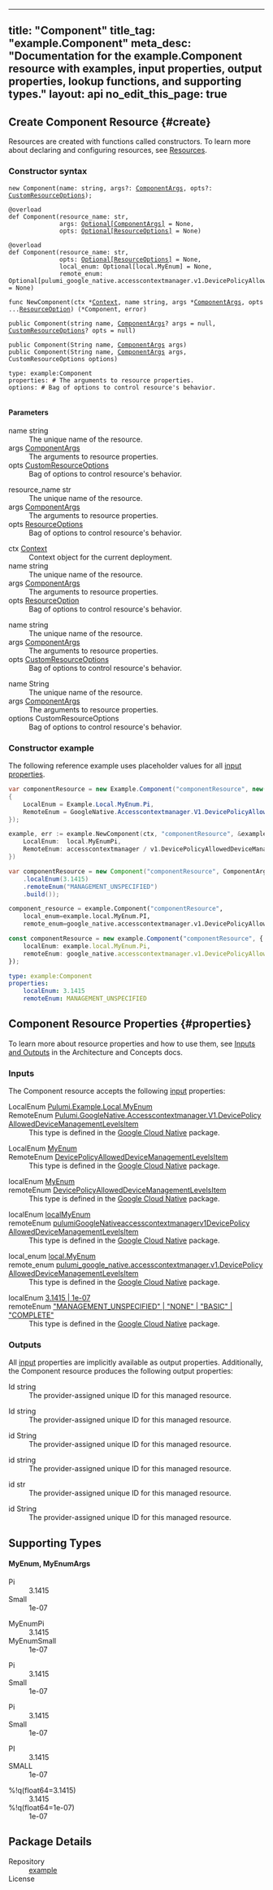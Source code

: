 
---
title: "Component"
title_tag: "example.Component"
meta_desc: "Documentation for the example.Component resource with examples, input properties, output properties, lookup functions, and supporting types."
layout: api
no_edit_this_page: true
---



<!-- WARNING: this file was generated by test. -->
<!-- Do not edit by hand unless you're certain you know what you are doing! -->




## Create Component Resource {#create}

Resources are created with functions called constructors. To learn more about declaring and configuring resources, see [Resources](/docs/concepts/resources/).

### Constructor syntax
<div>
<pulumi-chooser type="language" options="typescript,python,go,csharp,java,yaml"></pulumi-chooser>
</div>


<div>
<pulumi-choosable type="language" values="javascript,typescript">
<div class="no-copy"><div class="highlight"><pre class="chroma"><code class="language-typescript" data-lang="typescript"><span class="k">new </span><span class="nx">Component</span><span class="p">(</span><span class="nx">name</span><span class="p">:</span> <span class="nx">string</span><span class="p">,</span> <span class="nx">args</span><span class="p">?:</span> <span class="nx"><a href="#inputs">ComponentArgs</a></span><span class="p">,</span> <span class="nx">opts</span><span class="p">?:</span> <span class="nx"><a href="/docs/reference/pkg/nodejs/pulumi/pulumi/#CustomResourceOptions">CustomResourceOptions</a></span><span class="p">);</span></code></pre></div>
</div></pulumi-choosable>
</div>

<div>
<pulumi-choosable type="language" values="python">
<div class="no-copy"><div class="highlight"><pre class="chroma"><code class="language-python" data-lang="python"><span class=nd>@overload</span>
<span class="k">def </span><span class="nx">Component</span><span class="p">(</span><span class="nx">resource_name</span><span class="p">:</span> <span class="nx">str</span><span class="p">,</span>
              <span class="nx">args</span><span class="p">:</span> <span class="nx"><a href="#inputs">Optional[ComponentArgs]</a></span> = None<span class="p">,</span>
              <span class="nx">opts</span><span class="p">:</span> <span class="nx"><a href="/docs/reference/pkg/python/pulumi/#pulumi.ResourceOptions">Optional[ResourceOptions]</a></span> = None<span class="p">)</span>
<span></span>
<span class=nd>@overload</span>
<span class="k">def </span><span class="nx">Component</span><span class="p">(</span><span class="nx">resource_name</span><span class="p">:</span> <span class="nx">str</span><span class="p">,</span>
              <span class="nx">opts</span><span class="p">:</span> <span class="nx"><a href="/docs/reference/pkg/python/pulumi/#pulumi.ResourceOptions">Optional[ResourceOptions]</a></span> = None<span class="p">,</span>
              <span class="nx">local_enum</span><span class="p">:</span> <span class="nx">Optional[local.MyEnum]</span> = None<span class="p">,</span>
              <span class="nx">remote_enum</span><span class="p">:</span> <span class="nx">Optional[pulumi_google_native.accesscontextmanager.v1.DevicePolicyAllowedDeviceManagementLevelsItem]</span> = None<span class="p">)</span></code></pre></div>
</div></pulumi-choosable>
</div>

<div>
<pulumi-choosable type="language" values="go">
<div class="no-copy"><div class="highlight"><pre class="chroma"><code class="language-go" data-lang="go"><span class="k">func </span><span class="nx">NewComponent</span><span class="p">(</span><span class="nx">ctx</span><span class="p"> *</span><span class="nx"><a href="https://pkg.go.dev/github.com/pulumi/pulumi/sdk/v3/go/pulumi?tab=doc#Context">Context</a></span><span class="p">,</span> <span class="nx">name</span><span class="p"> </span><span class="nx">string</span><span class="p">,</span> <span class="nx">args</span><span class="p"> *</span><span class="nx"><a href="#inputs">ComponentArgs</a></span><span class="p">,</span> <span class="nx">opts</span><span class="p"> ...</span><span class="nx"><a href="https://pkg.go.dev/github.com/pulumi/pulumi/sdk/v3/go/pulumi?tab=doc#ResourceOption">ResourceOption</a></span><span class="p">) (*<span class="nx">Component</span>, error)</span></code></pre></div>
</div></pulumi-choosable>
</div>

<div>
<pulumi-choosable type="language" values="csharp">
<div class="no-copy"><div class="highlight"><pre class="chroma"><code class="language-csharp" data-lang="csharp"><span class="k">public </span><span class="nx">Component</span><span class="p">(</span><span class="nx">string</span><span class="p"> </span><span class="nx">name<span class="p">,</span> <span class="nx"><a href="#inputs">ComponentArgs</a></span><span class="p">? </span><span class="nx">args = null<span class="p">,</span> <span class="nx"><a href="/docs/reference/pkg/dotnet/Pulumi/Pulumi.CustomResourceOptions.html">CustomResourceOptions</a></span><span class="p">? </span><span class="nx">opts = null<span class="p">)</span></code></pre></div>
</div></pulumi-choosable>
</div>

<div>
<pulumi-choosable type="language" values="java">
<div class="no-copy"><div class="highlight"><pre class="chroma">
<code class="language-java" data-lang="java"><span class="k">public </span><span class="nx">Component</span><span class="p">(</span><span class="nx">String</span><span class="p"> </span><span class="nx">name<span class="p">,</span> <span class="nx"><a href="#inputs">ComponentArgs</a></span><span class="p"> </span><span class="nx">args<span class="p">)</span>
<span class="k">public </span><span class="nx">Component</span><span class="p">(</span><span class="nx">String</span><span class="p"> </span><span class="nx">name<span class="p">,</span> <span class="nx"><a href="#inputs">ComponentArgs</a></span><span class="p"> </span><span class="nx">args<span class="p">,</span> <span class="nx">CustomResourceOptions</span><span class="p"> </span><span class="nx">options<span class="p">)</span>
</code></pre></div></div>
</pulumi-choosable>
</div>

<div>
<pulumi-choosable type="language" values="yaml">
<div class="no-copy"><div class="highlight"><pre class="chroma"><code class="language-yaml" data-lang="yaml">type: <span class="nx">example:Component</span><span class="p"></span>
<span class="p">properties</span><span class="p">: </span><span class="c">#&nbsp;The arguments to resource properties.</span>
<span class="p"></span><span class="p">options</span><span class="p">: </span><span class="c">#&nbsp;Bag of options to control resource&#39;s behavior.</span>
<span class="p"></span>
</code></pre></div></div>
</pulumi-choosable>
</div>

#### Parameters

<div>
<pulumi-choosable type="language" values="javascript,typescript">

<dl class="resources-properties"><dt
        class="property-required" title="Required">
        <span>name</span>
        <span class="property-indicator"></span>
        <span class="property-type">string</span>
    </dt>
    <dd>The unique name of the resource.</dd><dt
        class="property-optional" title="Optional">
        <span>args</span>
        <span class="property-indicator"></span>
        <span class="property-type"><a href="#inputs">ComponentArgs</a></span>
    </dt>
    <dd>The arguments to resource properties.</dd><dt
        class="property-optional" title="Optional">
        <span>opts</span>
        <span class="property-indicator"></span>
        <span class="property-type"><a href="/docs/reference/pkg/nodejs/pulumi/pulumi/#CustomResourceOptions">CustomResourceOptions</a></span>
    </dt>
    <dd>Bag of options to control resource&#39;s behavior.</dd></dl>

</pulumi-choosable>
</div>

<div>
<pulumi-choosable type="language" values="python">

<dl class="resources-properties"><dt
        class="property-required" title="Required">
        <span>resource_name</span>
        <span class="property-indicator"></span>
        <span class="property-type">str</span>
    </dt>
    <dd>The unique name of the resource.</dd><dt
        class="property-optional" title="Optional">
        <span>args</span>
        <span class="property-indicator"></span>
        <span class="property-type"><a href="#inputs">ComponentArgs</a></span>
    </dt>
    <dd>The arguments to resource properties.</dd><dt
        class="property-optional" title="Optional">
        <span>opts</span>
        <span class="property-indicator"></span>
        <span class="property-type"><a href="/docs/reference/pkg/python/pulumi/#pulumi.ResourceOptions">ResourceOptions</a></span>
    </dt>
    <dd>Bag of options to control resource&#39;s behavior.</dd></dl>

</pulumi-choosable>
</div>

<div>
<pulumi-choosable type="language" values="go">

<dl class="resources-properties"><dt
        class="property-optional" title="Optional">
        <span>ctx</span>
        <span class="property-indicator"></span>
        <span class="property-type"><a href="https://pkg.go.dev/github.com/pulumi/pulumi/sdk/v3/go/pulumi?tab=doc#Context">Context</a></span>
    </dt>
    <dd>Context object for the current deployment.</dd><dt
        class="property-required" title="Required">
        <span>name</span>
        <span class="property-indicator"></span>
        <span class="property-type">string</span>
    </dt>
    <dd>The unique name of the resource.</dd><dt
        class="property-optional" title="Optional">
        <span>args</span>
        <span class="property-indicator"></span>
        <span class="property-type"><a href="#inputs">ComponentArgs</a></span>
    </dt>
    <dd>The arguments to resource properties.</dd><dt
        class="property-optional" title="Optional">
        <span>opts</span>
        <span class="property-indicator"></span>
        <span class="property-type"><a href="https://pkg.go.dev/github.com/pulumi/pulumi/sdk/v3/go/pulumi?tab=doc#ResourceOption">ResourceOption</a></span>
    </dt>
    <dd>Bag of options to control resource&#39;s behavior.</dd></dl>

</pulumi-choosable>
</div>

<div>
<pulumi-choosable type="language" values="csharp">

<dl class="resources-properties"><dt
        class="property-required" title="Required">
        <span>name</span>
        <span class="property-indicator"></span>
        <span class="property-type">string</span>
    </dt>
    <dd>The unique name of the resource.</dd><dt
        class="property-optional" title="Optional">
        <span>args</span>
        <span class="property-indicator"></span>
        <span class="property-type"><a href="#inputs">ComponentArgs</a></span>
    </dt>
    <dd>The arguments to resource properties.</dd><dt
        class="property-optional" title="Optional">
        <span>opts</span>
        <span class="property-indicator"></span>
        <span class="property-type"><a href="/docs/reference/pkg/dotnet/Pulumi/Pulumi.CustomResourceOptions.html">CustomResourceOptions</a></span>
    </dt>
    <dd>Bag of options to control resource&#39;s behavior.</dd></dl>

</pulumi-choosable>
</div>

<div>
<pulumi-choosable type="language" values="java">

<dl class="resources-properties"><dt
        class="property-required" title="Required">
        <span>name</span>
        <span class="property-indicator"></span>
        <span class="property-type">String</span>
    </dt>
    <dd>The unique name of the resource.</dd><dt
        class="property-required" title="Required">
        <span>args</span>
        <span class="property-indicator"></span>
        <span class="property-type"><a href="#inputs">ComponentArgs</a></span>
    </dt>
    <dd>The arguments to resource properties.</dd><dt
        class="property-optional" title="Optional">
        <span>options</span>
        <span class="property-indicator"></span>
        <span class="property-type">CustomResourceOptions</span>
    </dt>
    <dd>Bag of options to control resource&#39;s behavior.</dd></dl>

</pulumi-choosable>
</div>



### Constructor example

The following reference example uses placeholder values for all [input properties](#inputs).
<div>
<pulumi-chooser type="language" options="typescript,python,go,csharp,java,yaml"></pulumi-chooser>
</div>


<div>
<pulumi-choosable type="language" values="csharp">

```csharp
var componentResource = new Example.Component("componentResource", new()
{
    LocalEnum = Example.Local.MyEnum.Pi,
    RemoteEnum = GoogleNative.Accesscontextmanager.V1.DevicePolicyAllowedDeviceManagementLevelsItem.ManagementUnspecified,
});
```

</pulumi-choosable>
</div>


<div>
<pulumi-choosable type="language" values="go">

```go
example, err := example.NewComponent(ctx, "componentResource", &example.ComponentArgs{
	LocalEnum:  local.MyEnumPi,
	RemoteEnum: accesscontextmanager / v1.DevicePolicyAllowedDeviceManagementLevelsItemManagementUnspecified,
})
```

</pulumi-choosable>
</div>


<div>
<pulumi-choosable type="language" values="java">

```java
var componentResource = new Component("componentResource", ComponentArgs.builder()
    .localEnum(3.1415)
    .remoteEnum("MANAGEMENT_UNSPECIFIED")
    .build());
```

</pulumi-choosable>
</div>


<div>
<pulumi-choosable type="language" values="python">

```python
component_resource = example.Component("componentResource",
    local_enum=example.local.MyEnum.PI,
    remote_enum=google_native.accesscontextmanager.v1.DevicePolicyAllowedDeviceManagementLevelsItem.MANAGEMENT_UNSPECIFIED)
```

</pulumi-choosable>
</div>


<div>
<pulumi-choosable type="language" values="typescript">

```typescript
const componentResource = new example.Component("componentResource", {
    localEnum: example.local.MyEnum.Pi,
    remoteEnum: google_native.accesscontextmanager.v1.DevicePolicyAllowedDeviceManagementLevelsItem.ManagementUnspecified,
});
```

</pulumi-choosable>
</div>


<div>
<pulumi-choosable type="language" values="yaml">

```yaml
type: example:Component
properties:
    localEnum: 3.1415
    remoteEnum: MANAGEMENT_UNSPECIFIED
```

</pulumi-choosable>
</div>



## Component Resource Properties {#properties}

To learn more about resource properties and how to use them, see [Inputs and Outputs](/docs/intro/concepts/inputs-outputs) in the Architecture and Concepts docs.

### Inputs

The Component resource accepts the following [input](/docs/intro/concepts/inputs-outputs) properties:



<div>
<pulumi-choosable type="language" values="csharp">
<dl class="resources-properties"><dt class="property-optional"
            title="Optional">
        <span id="localenum_csharp">
<a data-swiftype-name="resource-property" data-swiftype-type="text" href="#localenum_csharp" style="color: inherit; text-decoration: inherit;">Local<wbr>Enum</a>
</span>
        <span class="property-indicator"></span>
        <span class="property-type"><a href="#myenum">Pulumi.<wbr>Example.<wbr>Local.<wbr>My<wbr>Enum</a></span>
    </dt>
    <dd></dd><dt class="property-optional"
            title="Optional">
        <span id="remoteenum_csharp">
<a data-swiftype-name="resource-property" data-swiftype-type="text" href="#remoteenum_csharp" style="color: inherit; text-decoration: inherit;">Remote<wbr>Enum</a>
</span>
        <span class="property-indicator"></span>
        <span class="property-type"><a href="#devicepolicyalloweddevicemanagementlevelsitem">Pulumi.<wbr>Google<wbr>Native.<wbr>Accesscontextmanager.<wbr>V1.<wbr>Device<wbr>Policy<wbr>Allowed<wbr>Device<wbr>Management<wbr>Levels<wbr>Item</a></span>
    </dt>
    <dd>This type is defined in the <a href="/registry/packages/google-native">Google Cloud Native</a> package.</dd></dl>
</pulumi-choosable>
</div>

<div>
<pulumi-choosable type="language" values="go">
<dl class="resources-properties"><dt class="property-optional"
            title="Optional">
        <span id="localenum_go">
<a data-swiftype-name="resource-property" data-swiftype-type="text" href="#localenum_go" style="color: inherit; text-decoration: inherit;">Local<wbr>Enum</a>
</span>
        <span class="property-indicator"></span>
        <span class="property-type"><a href="#myenum">My<wbr>Enum</a></span>
    </dt>
    <dd></dd><dt class="property-optional"
            title="Optional">
        <span id="remoteenum_go">
<a data-swiftype-name="resource-property" data-swiftype-type="text" href="#remoteenum_go" style="color: inherit; text-decoration: inherit;">Remote<wbr>Enum</a>
</span>
        <span class="property-indicator"></span>
        <span class="property-type"><a href="#devicepolicyalloweddevicemanagementlevelsitem">Device<wbr>Policy<wbr>Allowed<wbr>Device<wbr>Management<wbr>Levels<wbr>Item</a></span>
    </dt>
    <dd>This type is defined in the <a href="/registry/packages/google-native">Google Cloud Native</a> package.</dd></dl>
</pulumi-choosable>
</div>

<div>
<pulumi-choosable type="language" values="java">
<dl class="resources-properties"><dt class="property-optional"
            title="Optional">
        <span id="localenum_java">
<a data-swiftype-name="resource-property" data-swiftype-type="text" href="#localenum_java" style="color: inherit; text-decoration: inherit;">local<wbr>Enum</a>
</span>
        <span class="property-indicator"></span>
        <span class="property-type"><a href="#myenum">My<wbr>Enum</a></span>
    </dt>
    <dd></dd><dt class="property-optional"
            title="Optional">
        <span id="remoteenum_java">
<a data-swiftype-name="resource-property" data-swiftype-type="text" href="#remoteenum_java" style="color: inherit; text-decoration: inherit;">remote<wbr>Enum</a>
</span>
        <span class="property-indicator"></span>
        <span class="property-type"><a href="#devicepolicyalloweddevicemanagementlevelsitem">Device<wbr>Policy<wbr>Allowed<wbr>Device<wbr>Management<wbr>Levels<wbr>Item</a></span>
    </dt>
    <dd>This type is defined in the <a href="/registry/packages/google-native">Google Cloud Native</a> package.</dd></dl>
</pulumi-choosable>
</div>

<div>
<pulumi-choosable type="language" values="javascript,typescript">
<dl class="resources-properties"><dt class="property-optional"
            title="Optional">
        <span id="localenum_nodejs">
<a data-swiftype-name="resource-property" data-swiftype-type="text" href="#localenum_nodejs" style="color: inherit; text-decoration: inherit;">local<wbr>Enum</a>
</span>
        <span class="property-indicator"></span>
        <span class="property-type"><a href="#myenum">local<wbr>My<wbr>Enum</a></span>
    </dt>
    <dd></dd><dt class="property-optional"
            title="Optional">
        <span id="remoteenum_nodejs">
<a data-swiftype-name="resource-property" data-swiftype-type="text" href="#remoteenum_nodejs" style="color: inherit; text-decoration: inherit;">remote<wbr>Enum</a>
</span>
        <span class="property-indicator"></span>
        <span class="property-type"><a href="#devicepolicyalloweddevicemanagementlevelsitem">pulumi<wbr>Google<wbr>Nativeaccesscontextmanagerv1Device<wbr>Policy<wbr>Allowed<wbr>Device<wbr>Management<wbr>Levels<wbr>Item</a></span>
    </dt>
    <dd>This type is defined in the <a href="/registry/packages/google-native">Google Cloud Native</a> package.</dd></dl>
</pulumi-choosable>
</div>

<div>
<pulumi-choosable type="language" values="python">
<dl class="resources-properties"><dt class="property-optional"
            title="Optional">
        <span id="local_enum_python">
<a data-swiftype-name="resource-property" data-swiftype-type="text" href="#local_enum_python" style="color: inherit; text-decoration: inherit;">local_<wbr>enum</a>
</span>
        <span class="property-indicator"></span>
        <span class="property-type"><a href="#myenum">local.<wbr>My<wbr>Enum</a></span>
    </dt>
    <dd></dd><dt class="property-optional"
            title="Optional">
        <span id="remote_enum_python">
<a data-swiftype-name="resource-property" data-swiftype-type="text" href="#remote_enum_python" style="color: inherit; text-decoration: inherit;">remote_<wbr>enum</a>
</span>
        <span class="property-indicator"></span>
        <span class="property-type"><a href="#devicepolicyalloweddevicemanagementlevelsitem">pulumi_<wbr>google_<wbr>native.accesscontextmanager.v1.<wbr>Device<wbr>Policy<wbr>Allowed<wbr>Device<wbr>Management<wbr>Levels<wbr>Item</a></span>
    </dt>
    <dd>This type is defined in the <a href="/registry/packages/google-native">Google Cloud Native</a> package.</dd></dl>
</pulumi-choosable>
</div>

<div>
<pulumi-choosable type="language" values="yaml">
<dl class="resources-properties"><dt class="property-optional"
            title="Optional">
        <span id="localenum_yaml">
<a data-swiftype-name="resource-property" data-swiftype-type="text" href="#localenum_yaml" style="color: inherit; text-decoration: inherit;">local<wbr>Enum</a>
</span>
        <span class="property-indicator"></span>
        <span class="property-type"><a href="#myenum">3.1415 | 1e-07</a></span>
    </dt>
    <dd></dd><dt class="property-optional"
            title="Optional">
        <span id="remoteenum_yaml">
<a data-swiftype-name="resource-property" data-swiftype-type="text" href="#remoteenum_yaml" style="color: inherit; text-decoration: inherit;">remote<wbr>Enum</a>
</span>
        <span class="property-indicator"></span>
        <span class="property-type"><a href="#devicepolicyalloweddevicemanagementlevelsitem">&#34;MANAGEMENT_UNSPECIFIED&#34; | &#34;NONE&#34; | &#34;BASIC&#34; | &#34;COMPLETE&#34;</a></span>
    </dt>
    <dd>This type is defined in the <a href="/registry/packages/google-native">Google Cloud Native</a> package.</dd></dl>
</pulumi-choosable>
</div>


### Outputs

All [input](#inputs) properties are implicitly available as output properties. Additionally, the Component resource produces the following output properties:



<div>
<pulumi-choosable type="language" values="csharp">
<dl class="resources-properties"><dt class="property-"
            title="">
        <span id="id_csharp">
<a data-swiftype-name="resource-property" data-swiftype-type="text" href="#id_csharp" style="color: inherit; text-decoration: inherit;">Id</a>
</span>
        <span class="property-indicator"></span>
        <span class="property-type">string</span>
    </dt>
    <dd>The provider-assigned unique ID for this managed resource.</dd></dl>
</pulumi-choosable>
</div>

<div>
<pulumi-choosable type="language" values="go">
<dl class="resources-properties"><dt class="property-"
            title="">
        <span id="id_go">
<a data-swiftype-name="resource-property" data-swiftype-type="text" href="#id_go" style="color: inherit; text-decoration: inherit;">Id</a>
</span>
        <span class="property-indicator"></span>
        <span class="property-type">string</span>
    </dt>
    <dd>The provider-assigned unique ID for this managed resource.</dd></dl>
</pulumi-choosable>
</div>

<div>
<pulumi-choosable type="language" values="java">
<dl class="resources-properties"><dt class="property-"
            title="">
        <span id="id_java">
<a data-swiftype-name="resource-property" data-swiftype-type="text" href="#id_java" style="color: inherit; text-decoration: inherit;">id</a>
</span>
        <span class="property-indicator"></span>
        <span class="property-type">String</span>
    </dt>
    <dd>The provider-assigned unique ID for this managed resource.</dd></dl>
</pulumi-choosable>
</div>

<div>
<pulumi-choosable type="language" values="javascript,typescript">
<dl class="resources-properties"><dt class="property-"
            title="">
        <span id="id_nodejs">
<a data-swiftype-name="resource-property" data-swiftype-type="text" href="#id_nodejs" style="color: inherit; text-decoration: inherit;">id</a>
</span>
        <span class="property-indicator"></span>
        <span class="property-type">string</span>
    </dt>
    <dd>The provider-assigned unique ID for this managed resource.</dd></dl>
</pulumi-choosable>
</div>

<div>
<pulumi-choosable type="language" values="python">
<dl class="resources-properties"><dt class="property-"
            title="">
        <span id="id_python">
<a data-swiftype-name="resource-property" data-swiftype-type="text" href="#id_python" style="color: inherit; text-decoration: inherit;">id</a>
</span>
        <span class="property-indicator"></span>
        <span class="property-type">str</span>
    </dt>
    <dd>The provider-assigned unique ID for this managed resource.</dd></dl>
</pulumi-choosable>
</div>

<div>
<pulumi-choosable type="language" values="yaml">
<dl class="resources-properties"><dt class="property-"
            title="">
        <span id="id_yaml">
<a data-swiftype-name="resource-property" data-swiftype-type="text" href="#id_yaml" style="color: inherit; text-decoration: inherit;">id</a>
</span>
        <span class="property-indicator"></span>
        <span class="property-type">String</span>
    </dt>
    <dd>The provider-assigned unique ID for this managed resource.</dd></dl>
</pulumi-choosable>
</div>







## Supporting Types



<h4 id="myenum">
My<wbr>Enum<pulumi-choosable type="language" values="python,go" class="inline">, My<wbr>Enum<wbr>Args</pulumi-choosable>
</h4>

<div>
<pulumi-choosable type="language" values="csharp">
<dl class="tabular"><dt>Pi</dt>
    <dd>3.1415</dd><dt>Small</dt>
    <dd>1e-07</dd></dl>
</pulumi-choosable>
</div>

<div>
<pulumi-choosable type="language" values="go">
<dl class="tabular"><dt>My<wbr>Enum<wbr>Pi</dt>
    <dd>3.1415</dd><dt>My<wbr>Enum<wbr>Small</dt>
    <dd>1e-07</dd></dl>
</pulumi-choosable>
</div>

<div>
<pulumi-choosable type="language" values="java">
<dl class="tabular"><dt>Pi</dt>
    <dd>3.1415</dd><dt>Small</dt>
    <dd>1e-07</dd></dl>
</pulumi-choosable>
</div>

<div>
<pulumi-choosable type="language" values="javascript,typescript">
<dl class="tabular"><dt>Pi</dt>
    <dd>3.1415</dd><dt>Small</dt>
    <dd>1e-07</dd></dl>
</pulumi-choosable>
</div>

<div>
<pulumi-choosable type="language" values="python">
<dl class="tabular"><dt>PI</dt>
    <dd>3.1415</dd><dt>SMALL</dt>
    <dd>1e-07</dd></dl>
</pulumi-choosable>
</div>

<div>
<pulumi-choosable type="language" values="yaml">
<dl class="tabular"><dt>%!q(float64=3.1415)</dt>
    <dd>3.1415</dd><dt>%!q(float64=1e-07)</dt>
    <dd>1e-07</dd></dl>
</pulumi-choosable>
</div>


<h2 id="package-details">Package Details</h2>
<dl class="package-details">
	<dt>Repository</dt>
	<dd><a href="">example </a></dd>
	<dt>License</dt>
	<dd></dd>
</dl>

